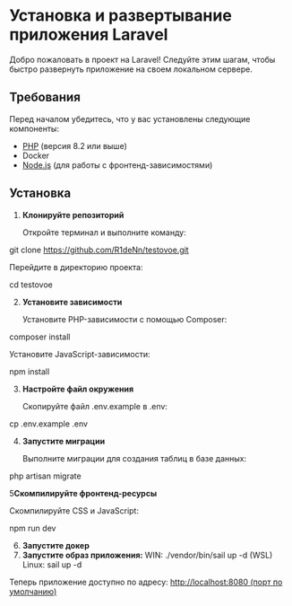 # Установка и развертывание приложения Laravel

Добро пожаловать в проект на Laravel! Следуйте этим шагам, чтобы быстро развернуть приложение на своем локальном сервере.

## Требования

Перед началом убедитесь, что у вас установлены следующие компоненты:

- [PHP](https://www.php.net/downloads) (версия 8.2 или выше)
- Docker
- [Node.js](https://nodejs.org/en/download/) (для работы с фронтенд-зависимостями)

## Установка

1. **Клонируйте репозиторий**

   Откройте терминал и выполните команду:



git clone https://github.com/R1deNn/testovoe.git


Перейдите в директорию проекта:



cd testovoe


2. **Установите зависимости**

   Установите PHP-зависимости с помощью Composer:



composer install


Установите JavaScript-зависимости:



npm install


3. **Настройте файл окружения**

   Скопируйте файл .env.example в .env:



cp .env.example .env


4. **Запустите миграции**

   Выполните миграции для создания таблиц в базе данных:



php artisan migrate

5**Скомпилируйте фронтенд-ресурсы**

   Скомпилируйте CSS и JavaScript:



npm run dev


6. **Запустите докер**
7. **Запустите образ приложения:**
WIN: ./vendor/bin/sail up -d (WSL)
Linux: sail up -d






Теперь приложение доступно по адресу: [http://localhost:8080 (порт по умолчанию)](http://localhost:8080)
